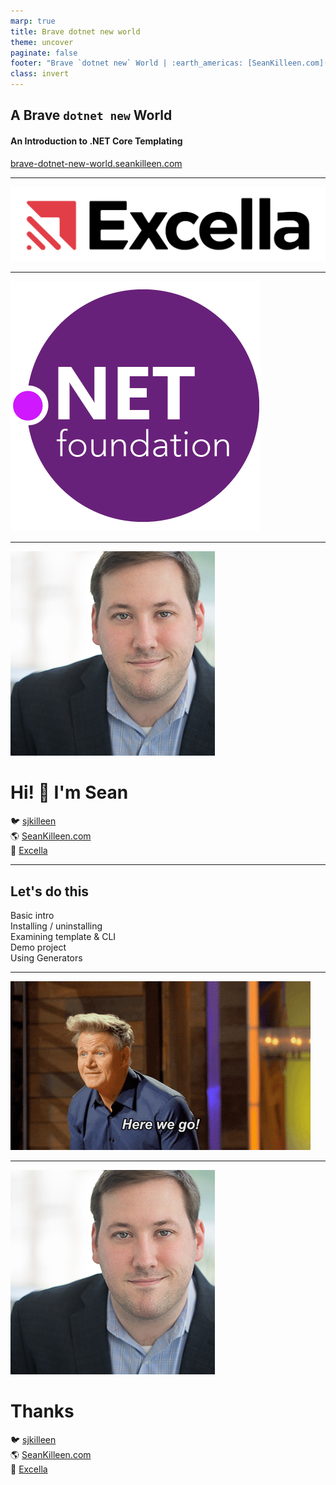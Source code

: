 ```yaml
---
marp: true
title: Brave dotnet new world
theme: uncover
paginate: false
footer: "Brave `dotnet new` World | :earth_americas: [SeanKilleen.com](https://SeanKilleen.com) | :bird: [@sjkilleen](https://twitter.com/sjkilleen)"
class: invert
---
```


## A Brave `dotnet new` World

#### An Introduction to .NET Core Templating

[brave-dotnet-new-world.seankilleen.com](https://brave-dotnet-new-world.seankilleen.com)

---

![bg contain](./assets/images/excella2.jpg)

---
<!-- _footer: "" -->
![bg contain](./assets/images/dotNetFoundation.png)

---

<style scoped>
  ul {
    padding: 0;
    list-style: none;
  }
</style>
<!-- _footer: "" -->
![bg left 60%](./assets/images/me.png)

# <!--fit--> Hi! :wave: I'm Sean

- :bird: [sjkilleen](https://twitter.com/sjkilleen)
- :earth_americas: [SeanKilleen.com](https://seankilleen.com)
- :briefcase: [Excella](https://excella.com)

---

## Let's do this

- Basic intro
- Installing / uninstalling
- Examining template & CLI
- Demo project
- Using Generators

---
<!-- _footer: "" -->

![bg contain](./assets/images/here-we-go.gif)

---

<style scoped>
  ul {
    padding: 0;
    list-style: none;
  }
</style>
<!-- _footer: "" -->
![bg left 60%](./assets/images/me.png)

# <!--fit--> Thanks

- :bird: [sjkilleen](https://twitter.com/sjkilleen)
- :earth_americas: [SeanKilleen.com](https://seankilleen.com)
- :briefcase: [Excella](https://excella.com)
